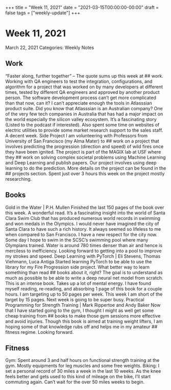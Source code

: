 +++
title = "Week 11, 2021"
date = "2021-03-15T00:00:00-00:00"
draft = false
tags = ["weekly-update"]
+++

# Week 11, 2021

March 22, 2021
Categories: Weekly Notes
## Work
“Faster along, further together” – The quote sums up this week at ## work.
Working with QA engineers to test the integration, configurations, and
algorithm for a project that was worked on by many developers at different
times, tested by different QA engineers and approved by another product
person. The software development process can’t get more complicated than that
now, can it? I can’t appreciate enough the tools in Atlasssian product suite.
Did you know that Atlasssian is an Australian company? One of the very few
tech companies in Australia that has had a major impact on the world
especially the silicon valley ecosystem. It’s a fascinating story (Listed to
the podcast if interested). Also spent some time on websites of electric
utilities to provide some market research support to the sales staff. A
decent week.
Side Project
I am volunteering with Professors from University of San Francisco (my Alma
Mater) to ## work on a project that involves predicting the progression
(direction and speed) of wild fires once they have been ignited. The project
is part of the MAGIX lab at USF where they ## work on solving complex societal
problems using Machine Learning and Deep Learning and publish papers. Our
project involves using deep learning to do the prediction. More details on
the project can be found in the ## projects section. Spent just over 3 hours
this week on the project mostly researching.
## Books
Gold in the Water | P.H. Mullen
Finished the last 150 pages of the book over this week. A wonderful read.
It’s a fascinating insight into the world of Santa Clara Swim Club that has
produced numerous world records in swimming and won medals in the Olympics. I
would never have imagined the city of Santa Clara to have such a rich
history. It always seemed so lifeless to me when compared to San Francisco. I
have a new respect for the city now. Some day I hope to swim in the SCSC’s
swimming pool where many Olympians trained. Water is around 780 times denser
than air and hence is merciless to inefficiency. Looking forward to getting
into a pool to improve my strokes and speed.
Deep Learning with PyTorch | Eli Stevens, Thomas Viehmann, Luca Antiga
Started learning PyTorch to be able to use the library for my Fire
Progression side project. What better way to learn something than read ## books
about it, right? The goal is to understand as much as possible to be able to
write a deep neural net model from scratch. This is an intense book. Takes up
a lot of mental energy. I have found myself reading, re-reading, and
absorbing 1 page of this book for a couple hours. I am targeting up to 50
pages per week. This week I am short of the target by 15 pages. Next week is
going to be super busy.
Practical Programming for Strength Training | Mark Rippertoe and Andy Baker
Now that I have started going to the gym, I thought I might as well get some
cheap training from ## books to make those gym sessions more effective and avoid
injuries. Though this book is aimed at training weight lifters, I am hoping
some of that knowledge rubs off and helps me in my amateur ## fitness regime.
Looking forward.
## Fitness
Gym: Spent around 3 and half hours on functional strength training at the
gym. Mostly equipments for leg muscles and some free weights.
Biking: I set a personal record of 30 miles a week in the last 10 weeks. As
the knee feels better and gets used to this kind of mileage on the bike, I’ll
start commuting again. Can’t wait for the over 50 miles weeks to begin.
